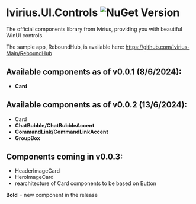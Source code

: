 # Ivirius.UI.Controls ![NuGet Version](https://img.shields.io/nuget/vpre/Ivirius.UI.Controls?style=flat&link=https%3A%2F%2Fwww.nuget.org%2Fpackages%2FIvirius.UI.Controls%2F)
The official components library from Ivirius, providing you with beautiful WinUI controls.


The sample app, ReboundHub, is available here: https://github.com/Ivirius-Main/ReboundHub
## Available components as of v0.0.1 (8/6/2024):
- **Card**
## Available components as of v0.0.2 (13/6/2024):
- Card
- **ChatBubble/ChatBubbleAccent**
- **CommandLink/CommandLinkAccent**
- **GroupBox**
## Components coming in v0.0.3:
- HeaderImageCard
- HeroImageCard
- rearchitecture of Card components to be based on Button

**Bold** = new component in the release
